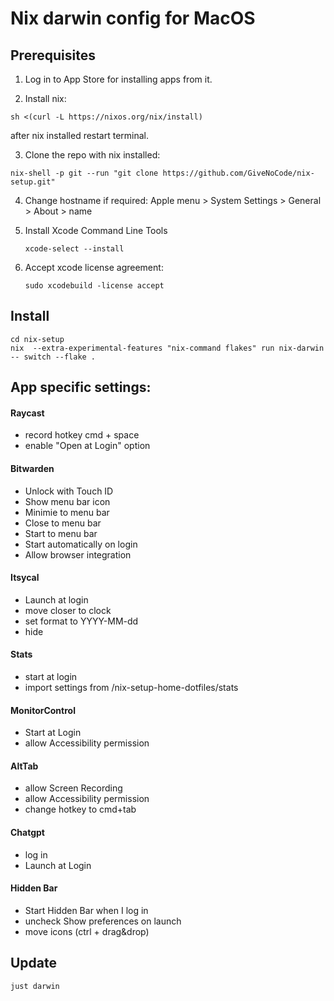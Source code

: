 # Nix darwin config for MacOS


## Prerequisites

1. Log in to App Store for installing apps from it.

   
2. Install nix:
  ```
  sh <(curl -L https://nixos.org/nix/install)
  ```
  after nix installed restart terminal.

3. Clone the repo
   with nix installed:
  ```
  nix-shell -p git --run "git clone https://github.com/GiveNoCode/nix-setup.git"
  ```

4. Change hostname if required:
   Apple menu  > System Settings > General > About > name

5. Install Xcode Command Line Tools
   ```
   xcode-select --install
   ```

6. Accept xcode license agreement:
   ```
   sudo xcodebuild -license accept
   ```

## Install

  ```
  cd nix-setup
  nix  --extra-experimental-features "nix-command flakes" run nix-darwin -- switch --flake .
  ```
   
## App specific settings:

#### Raycast
- record hotkey cmd + space
- enable "Open at Login" option

#### Bitwarden
- Unlock with Touch ID
- Show menu bar icon
- Minimie to menu bar
- Close to menu bar
- Start to menu bar
- Start automatically on login
- Allow browser integration

#### Itsycal
- Launch at login
- move closer to clock
- set format to YYYY-MM-dd
- hide 

#### Stats
- start at login
- import settings from /nix-setup-home-dotfiles/stats

#### MonitorControl
- Start at Login
- allow Accessibility permission

#### AltTab
- allow Screen Recording
- allow Accessibility permission
- change hotkey to cmd+tab

#### Chatgpt
- log in
- Launch at Login

#### Hidden Bar
- Start Hidden Bar when I log in
- uncheck Show preferences on launch
- move icons (ctrl + drag&drop)


## Update
```
just darwin
```
